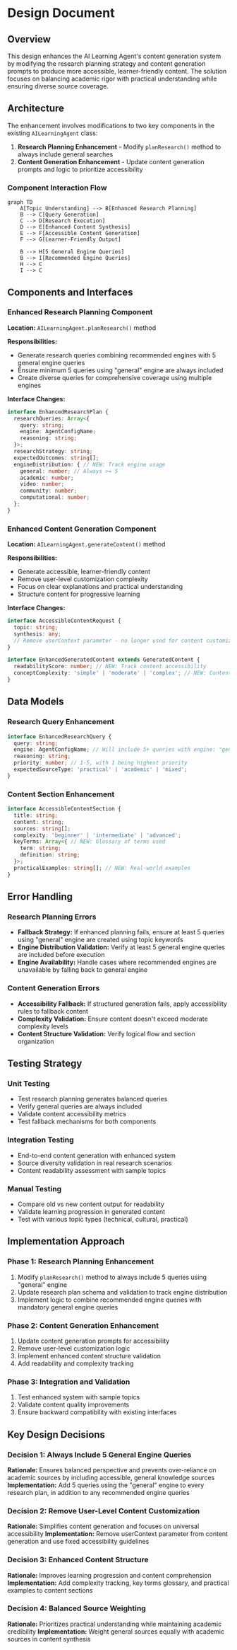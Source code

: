 # Design Document

## Overview

This design enhances the AI Learning Agent's content generation system by modifying the research planning strategy and content generation prompts to produce more accessible, learner-friendly content. The solution focuses on balancing academic rigor with practical understanding while ensuring diverse source coverage.

## Architecture

The enhancement involves modifications to two key components in the existing `AILearningAgent` class:

1. **Research Planning Enhancement** - Modify `planResearch()` method to always include general searches
2. **Content Generation Enhancement** - Update content generation prompts and logic to prioritize accessibility

### Component Interaction Flow

```mermaid
graph TD
    A[Topic Understanding] --> B[Enhanced Research Planning]
    B --> C[Query Generation]
    C --> D[Research Execution]
    D --> E[Enhanced Content Synthesis]
    E --> F[Accessible Content Generation]
    F --> G[Learner-Friendly Output]
    
    B --> H[5 General Engine Queries]
    B --> I[Recommended Engine Queries]
    H --> C
    I --> C
```

## Components and Interfaces

### Enhanced Research Planning Component

**Location:** `AILearningAgent.planResearch()` method

**Responsibilities:**
- Generate research queries combining recommended engines with 5 general engine queries
- Ensure minimum 5 queries using "general" engine are always included
- Create diverse queries for comprehensive coverage using multiple engines

**Interface Changes:**
```typescript
interface EnhancedResearchPlan {
  researchQueries: Array<{
    query: string;
    engine: AgentConfigName;
    reasoning: string;
  }>;
  researchStrategy: string;
  expectedOutcomes: string[];
  engineDistribution: { // NEW: Track engine usage
    general: number; // Always >= 5
    academic: number;
    video: number;
    community: number;
    computational: number;
  };
}
```

### Enhanced Content Generation Component

**Location:** `AILearningAgent.generateContent()` method

**Responsibilities:**
- Generate accessible, learner-friendly content
- Remove user-level customization complexity
- Focus on clear explanations and practical understanding
- Structure content for progressive learning

**Interface Changes:**
```typescript
interface AccessibleContentRequest {
  topic: string;
  synthesis: any;
  // Remove userContext parameter - no longer used for content customization
}

interface EnhancedGeneratedContent extends GeneratedContent {
  readabilityScore: number; // NEW: Track content accessibility
  conceptComplexity: 'simple' | 'moderate' | 'complex'; // NEW: Content complexity indicator
}
```

## Data Models

### Research Query Enhancement

```typescript
interface EnhancedResearchQuery {
  query: string;
  engine: AgentConfigName; // Will include 5+ queries with engine: "general"
  reasoning: string;
  priority: number; // 1-5, with 1 being highest priority
  expectedSourceType: 'practical' | 'academic' | 'mixed';
}
```

### Content Section Enhancement

```typescript
interface AccessibleContentSection {
  title: string;
  content: string;
  sources: string[];
  complexity: 'beginner' | 'intermediate' | 'advanced';
  keyTerms: Array<{ // NEW: Glossary of terms used
    term: string;
    definition: string;
  }>;
  practicalExamples: string[]; // NEW: Real-world examples
}
```

## Error Handling

### Research Planning Errors
- **Fallback Strategy:** If enhanced planning fails, ensure at least 5 queries using "general" engine are created using topic keywords
- **Engine Distribution Validation:** Verify at least 5 general engine queries are included before execution
- **Engine Availability:** Handle cases where recommended engines are unavailable by falling back to general engine

### Content Generation Errors
- **Accessibility Fallback:** If structured generation fails, apply accessibility rules to fallback content
- **Complexity Validation:** Ensure content doesn't exceed moderate complexity levels
- **Content Structure Validation:** Verify logical flow and section organization

## Testing Strategy

### Unit Testing
- Test research planning generates balanced queries
- Verify general queries are always included
- Validate content accessibility metrics
- Test fallback mechanisms for both components

### Integration Testing
- End-to-end content generation with enhanced system
- Source diversity validation in real research scenarios
- Content readability assessment with sample topics

### Manual Testing
- Compare old vs new content output for readability
- Validate learning progression in generated content
- Test with various topic types (technical, cultural, practical)

## Implementation Approach

### Phase 1: Research Planning Enhancement
1. Modify `planResearch()` method to always include 5 queries using "general" engine
2. Update research plan schema and validation to track engine distribution
3. Implement logic to combine recommended engine queries with mandatory general engine queries

### Phase 2: Content Generation Enhancement
1. Update content generation prompts for accessibility
2. Remove user-level customization logic
3. Implement enhanced content structure validation
4. Add readability and complexity tracking

### Phase 3: Integration and Validation
1. Test enhanced system with sample topics
2. Validate content quality improvements
3. Ensure backward compatibility with existing interfaces

## Key Design Decisions

### Decision 1: Always Include 5 General Engine Queries
**Rationale:** Ensures balanced perspective and prevents over-reliance on academic sources by including accessible, general knowledge sources
**Implementation:** Add 5 queries using the "general" engine to every research plan, in addition to any recommended engine queries

### Decision 2: Remove User-Level Content Customization
**Rationale:** Simplifies content generation and focuses on universal accessibility
**Implementation:** Remove userContext parameter from content generation and use fixed accessibility guidelines

### Decision 3: Enhanced Content Structure
**Rationale:** Improves learning progression and content comprehension
**Implementation:** Add complexity tracking, key terms glossary, and practical examples to content sections

### Decision 4: Balanced Source Weighting
**Rationale:** Prioritizes practical understanding while maintaining academic credibility
**Implementation:** Weight general sources equally with academic sources in content synthesis